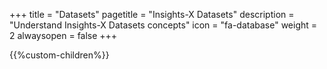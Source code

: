 +++
title = "Datasets"
pagetitle = "Insights-X Datasets"
description = "Understand Insights-X Datasets concepts"
icon = "fa-database" 
weight = 2
alwaysopen = false
+++

{{%custom-children%}}
